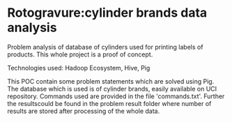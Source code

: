 # Rotogravure:cylinder brands data analysis
Problem analysis of database of cylinders used for printing  labels of products. This whole project is a proof of concept.

Technologies used:
Hadoop Ecosystem,
Hive,
Pig

This POC contain some problem statements which are solved using Pig. The database which is used is of cylinder brands, easily available on UCI repository. Commands used are provided in the file 'commands.txt'.
Further the resultscould be found in the problem result folder where number of results are stored after processing of the whole  data.

